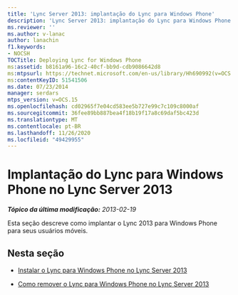 ```yaml
---
title: 'Lync Server 2013: implantação do Lync para Windows Phone'
description: 'Lync Server 2013: implantação do Lync para Windows Phone.'
ms.reviewer: ''
ms.author: v-lanac
author: lanachin
f1.keywords:
- NOCSH
TOCTitle: Deploying Lync for Windows Phone
ms:assetid: b8161a96-16c2-40cf-bb9d-cdb9086642d8
ms:mtpsurl: https://technet.microsoft.com/en-us/library/Hh690992(v=OCS.15)
ms:contentKeyID: 51541506
ms.date: 07/23/2014
manager: serdars
mtps_version: v=OCS.15
ms.openlocfilehash: cd02965f7e04cd583ee5b727e99c7c109c8000af
ms.sourcegitcommit: 36fee89bb887bea4f18b19f17a8c69daf5bc423d
ms.translationtype: MT
ms.contentlocale: pt-BR
ms.lasthandoff: 11/26/2020
ms.locfileid: "49429955"
---
```

# <a name="deploying-lync-for-windows-phone-in-lync-server-2013"></a>Implantação do Lync para Windows Phone no Lync Server 2013

<div data-xmlns="http://www.w3.org/1999/xhtml">

<div class="topic" data-xmlns="http://www.w3.org/1999/xhtml" data-msxsl="urn:schemas-microsoft-com:xslt" data-cs="https://msdn.microsoft.com/">

<div data-asp="https://msdn2.microsoft.com/asp">



</div>

<div id="mainSection">

<div id="mainBody">

<span> </span>

_**Tópico da última modificação:** 2013-02-19_

Esta seção descreve como implantar o Lync 2013 para Windows Phone para seus usuários móveis.

<div>

## <a name="in-this-section"></a>Nesta seção

  - [Instalar o Lync para Windows Phone no Lync Server 2013](lync-server-2013-installing-lync-for-windows-phone.md)

  - [Como remover o Lync para Windows Phone no Lync Server 2013](lync-server-2013-removing-lync-for-windows-phone.md)

</div>

</div>

<span> </span>

</div>

</div>

</div>

